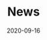 ---
title: "News"
date: 2020-09-16
description : "Spine Nuances news around spine fusion."
draft: false
---